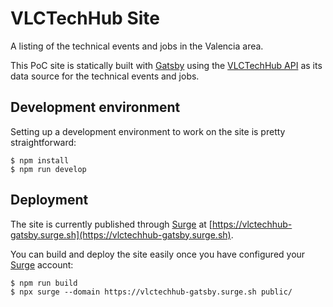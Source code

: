 # VLCTechHub Site

A listing of the technical events and jobs in the Valencia area.

This PoC site is statically built with [Gatsby](https://www.gatsbyjs.org/) using the [VLCTechHub API](https://github.com/VLCTechHub/VLCTechHub-api) as its data source for the technical events and jobs.

## Development environment

Setting up a development environment to work on the site is pretty straightforward:

```
$ npm install
$ npm run develop
```

## Deployment

The site is currently published through [Surge](https://surge.sh) at [https://vlctechhub-gatsby.surge.sh](https://vlctechhub-gatsby.surge.sh).

You can build and deploy the site easily once you have configured your [Surge](https://surge.sh) account:

```
$ npm run build
$ npx surge --domain https://vlctechhub-gatsby.surge.sh public/
```
